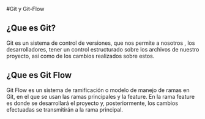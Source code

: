 #Git y Git-Flow

## ¿Que es Git? ##

Git es un sistema de control de versiones, que nos permite a nosotros , los desarrolladores, tener un control
estructurado sobre los archivos de nuestro proyecto, asi como de los cambios realizados sobre estos.

## ¿Que es Git Flow ##

Git Flow es un sistema de ramificación o modelo de manejo de ramas en Git, en el que se usan las ramas principales y la feature.
En la rama feature es donde se desarrollará el proyecto y, posteriormente, los cambios efectuadas se transmitirán a la rama principal.


